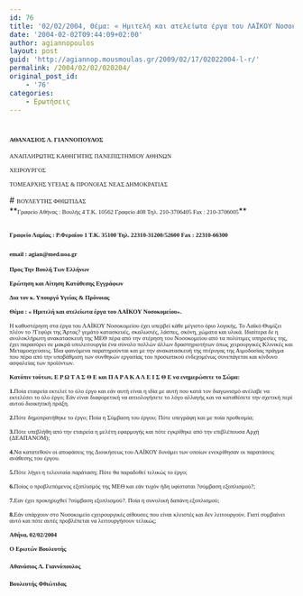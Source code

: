 ```yaml
---
id: 76
title: '02/02/2004, Θέμα: « Ημιτελή και ατελείωτα έργα του ΛΑΪΚΟΥ Νοσοκομείου».'
date: '2004-02-02T09:44:09+02:00'
author: agiannopoulos
layout: post
guid: 'http://agiannop.mousmoulas.gr/2009/02/17/02022004-l-r/'
permalink: /2004/02/02/020204/
original_post_id:
    - '76'
categories:
    - Ερωτήσεις
---
```


# <span style="font-size:8pt;font-family:Tahoma;">ΑΘΑΝΑΣΙΟΣ Λ. ΓΙΑΝΝΟΠΟΥΛΟΣ</span>

<span style="font-size:8pt;font-family:Tahoma;">ΑΝΑΠΛΗΡΩΤΗΣ ΚΑΘΗΓΗΤΗΣ ΠΑΝΕΠΙΣΤΗΜΙΟΥ ΑΘΗΝΩΝ</span>

<span style="font-size:8pt;font-family:Tahoma;">ΧΕΙΡΟΥΡΓΟΣ</span>

<span style="font-size:8pt;font-family:Tahoma;">ΤΟΜΕΑΡΧΗΣ ΥΓΕΙΑΣ &amp; ΠΡΟΝΟΙΑΣ ΝΕΑΣ ΔΗΜΟΚΡΑΤΙΑΣ</span>

<div style="padding:0 0 1pt;border:medium medium 1pt none none solid -moz-use-text-color -moz-use-text-color windowtext;"># <span style="font-size:8pt;font-family:Tahoma;">ΒΟΥΛΕΥΤΗΣ ΦΘΙΩΤΙΔΑΣ</span>

</div>**<span style="font-size:8pt;font-family:Tahoma;">Γραφείο Αθήνας : Βουλής 4 Τ.Κ. 10562 Γραφείο 408 Τηλ. 210-3706405 </span><span style="font-size:8pt;font-family:Tahoma;">Fax</span><span style="font-size:8pt;font-family:Tahoma;"> : 210-3706005</span>**

## <span style="font-size:8pt;font-family:Tahoma;">Γραφείο Λαμίας : Ρ.Φεραίου 1 Τ.Κ. 35100 Τηλ. 22310-31200/52600 </span><span style="font-size:8pt;font-family:Tahoma;">Fax</span><span style="font-size:8pt;font-family:Tahoma;"> : 22310-66300</span>

### <span style="font-size:8pt;font-family:Tahoma;">email</span><span style="font-size:8pt;font-family:Tahoma;"> : </span><span style="font-size:8pt;font-family:Tahoma;">agian</span><span style="font-size:8pt;font-family:Tahoma;">@</span><span style="font-size:8pt;font-family:Tahoma;">med</span><span style="font-size:8pt;font-family:Tahoma;">.</span><span style="font-size:8pt;font-family:Tahoma;">uoa</span><span style="font-size:8pt;font-family:Tahoma;">.</span><span style="font-size:8pt;font-family:Tahoma;">gr</span><span style="font-size:8pt;font-family:Tahoma;"></span>

**<span style="font-size:8pt;font-family:Tahoma;"> </span>**

**<span style="font-size:8pt;font-family:Tahoma;">Προς Την Βουλή Των Ελλήνων</span>**

**<span style="font-size:8pt;font-family:Tahoma;">Ερώτηση και Αίτηση Κατάθεσης Εγγράφων</span>**

**<span style="font-size:8pt;font-family:Tahoma;">Δια τον κ. Υπουργό Υγείας &amp; Πρόνοιας</span>**

**<span style="font-size:8pt;font-family:Tahoma;"> </span>**

**<span style="font-size:8pt;font-family:Tahoma;">Θέμα : « Ημιτελή και ατελείωτα έργα του ΛΑΪΚΟΥ Νοσοκομείου».</span>**

<span style="font-size:8pt;font-family:Tahoma;"> </span>

<span style="font-size:8pt;font-family:Tahoma;">H</span><span style="font-size:8pt;font-family:Tahoma;"> καθυστέρηση στα έργα του ΛΑΪΚΟΥ Νοσοκομείου έχει υπερβεί κάθε μέγιστο όριο λογικής. Το Λαϊκό Θυμίζει πλέον το ?Γεφύρι της Άρτας? γεμάτο κατασκευές, σκαλωσιές, λάσπες, σκόνη, χώματα και υλικά. Ιδιαίτερα δε η ανολοκλήρωτη ανακατασκευή της ΜΕΘ πέρα από την στέρηση του Νοσοκομείου από τα πολύτιμες υπηρεσίες της, έχει παρασύρει σε μακρά υπολειτουργία ένα σύνολο πολλών άλλων δραστηριοτήτων όπως χειρουργικές Κλινικές και Μεταμοσχεύσεις. Ίδια φαινόμενα παρατηρούνται και με την ανακατασκευή της πτέρυγας της Αιμοδοσίας πράγμα που πέρα από την υποβάθμιση των συνθηκών εργασίας του προσωπικού ενδεχομένως συνεπάγεται και κίνδυνο ασφαλείας των προϊόντων. </span>

<span style="font-size:8pt;font-family:Tahoma;"> </span>

**<span style="font-size:8pt;font-family:Tahoma;">Κατόπιν τούτων, </span><span style="font-size:8pt;font-family:Tahoma;">E</span><span style="font-size:8pt;font-family:Tahoma;"> Ρ Ω Τ Α Σ Θ Ε <span> </span>και <span> </span>Π Α Ρ Α Κ Α Λ Ε Ι Σ Θ Ε να ενημερώσετε το Σώμα:</span>**

<span style="font-size:8pt;font-family:Tahoma;"> </span>

**<span style="font-size:8pt;font-family:Tahoma;">1.</span>**<span style="font-size:8pt;font-family:Tahoma;">Ποία εταιρεία εκτελεί το όλο έργο και εάν αυτή είναι η ιδία με αυτή που κατά τον διαγωνισμό ανέλαβε να εκτελέσει το όλο έργο; Εάν είναι διαφορετική να αιτιολογήσετε το λόγο αλλαγής και να καταθέσετε την σχετική περί αυτού διοικητική πράξη.</span>

<span style="font-size:8pt;font-family:Tahoma;"> </span>

**<span style="font-size:8pt;font-family:Tahoma;">2.</span>**<span style="font-size:8pt;font-family:Tahoma;">Πότε δημοπρατήθηκε το έργο; Ποία η Σύμβαση του έργου; Πότε υπεγράφη και με ποία προθεσμία;</span>

<span style="font-size:8pt;font-family:Tahoma;"> </span>

**<span style="font-size:8pt;font-family:Tahoma;">3.</span>**<span style="font-size:8pt;font-family:Tahoma;">Πότε υπεβλήθη από την εταιρεία η μελέτη εφαρμογής και πότε εγκρίθηκε από την επιβλέπουσα Αρχή (ΔΕΑΠΑΝΟΜ);</span>

<span style="font-size:8pt;font-family:Tahoma;"> </span>

**<span style="font-size:8pt;font-family:Tahoma;">4.</span>**<span style="font-size:8pt;font-family:Tahoma;">Να κατατεθούν οι αποφάσεις της Διοικήσεως του ΛΑΪΚΟΥ δυνάμει των οποίων ενεκρίθησαν οι παρατάσεις ανάθεσης του έργου.</span>

<span style="font-size:8pt;font-family:Tahoma;"> </span>

**<span style="font-size:8pt;font-family:Tahoma;">5.</span>**<span style="font-size:8pt;font-family:Tahoma;">Πότε λήγει η τελευταία παράταση; Πότε θα παραδοθεί τελικώς το έργο;</span>

<span style="font-size:8pt;font-family:Tahoma;"> </span>

**<span style="font-size:8pt;font-family:Tahoma;">6.</span>**<span style="font-size:8pt;font-family:Tahoma;">Ποίος ο προβλεπόμενος εξοπλισμός της ΜΕΘ και εάν τυχόν ήδη υφίσταται ?σύμβαση εξοπλισμού?;</span>

<span style="font-size:8pt;font-family:Tahoma;"> </span>

**<span style="font-size:8pt;font-family:Tahoma;">7.</span>**<span style="font-size:8pt;font-family:Tahoma;">Εαν έχει προκηρυχθεί ?σύμβαση εξοπλισμού?. Ποία η συνολική δαπάνη εξοπλισμού;</span>

<span style="font-size:8pt;font-family:Tahoma;"> </span>

**<span style="font-size:8pt;font-family:Tahoma;">8.</span>**<span style="font-size:8pt;font-family:Tahoma;">Εάν υπάρχουν στο Νοσοκομείο </span><span style="font-size:8pt;font-family:Symbol;"><span>c</span></span><span style="font-size:8pt;font-family:Tahoma;">χειρουργικές αίθουσες που είναι κλειστές και δεν λειτουργούν. Γιατί συμβαίνει αυτό και πότε αυτές προβλέπεται να λειτουργήσουν τελικώς;</span>

<span style="font-size:8pt;font-family:Tahoma;"> </span>

**<span style="font-size:8pt;font-family:Tahoma;"> </span>**

**<span style="font-size:8pt;font-family:Tahoma;"></span>**

**<span style="font-size:8pt;font-family:Tahoma;"> </span>**

**<span style="font-size:8pt;font-family:Tahoma;">A</span><span style="font-size:8pt;font-family:Tahoma;">θήνα, </span><span style="font-size:8pt;font-family:Tahoma;">02/02/2004</span><span style="font-size:8pt;font-family:Tahoma;"></span>**

**<span style="font-size:8pt;font-family:Tahoma;">Ο Ερωτών Βουλευτής</span>**

#### <span style="font-size:8pt;font-family:Tahoma;"></span>

#### <span style="font-size:8pt;font-family:Tahoma;">Αθανάσιος Λ. Γιαννόπουλος</span>**<span style="font-size:8pt;font-family:Tahoma;"></span>**

#### **<span style="font-size:8pt;font-family:Tahoma;">Βουλευτής Φθιώτιδας</span>**